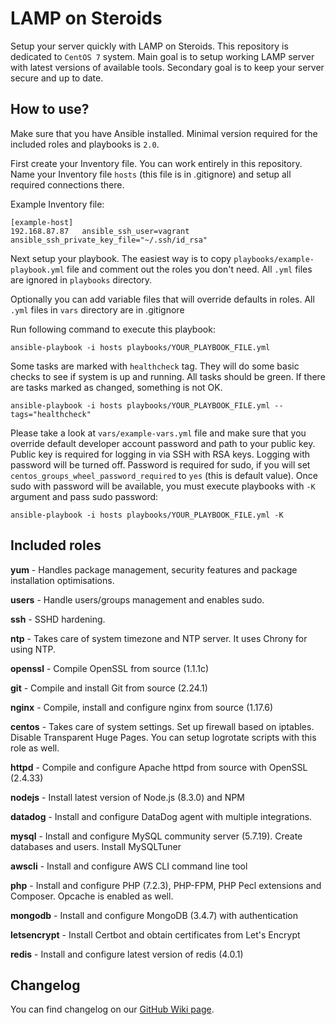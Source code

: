 LAMP on Steroids
================

Setup your server quickly with LAMP on Steroids. This repository is dedicated to `CentOS 7` system.
Main goal is to setup working LAMP server with latest versions of available tools. 
Secondary goal is to keep your server secure and up to date. 

How to use?
-----------

Make sure that you have Ansible installed. Minimal version required for the included roles and playbooks is `2.0`.

First create your Inventory file. You can work entirely in this repository. Name your Inventory file `hosts` (this file is in .gitignore) and setup all required connections there.

Example Inventory file:
```
[example-host]
192.168.87.87   ansible_ssh_user=vagrant    ansible_ssh_private_key_file="~/.ssh/id_rsa"
```

Next setup your playbook. The easiest way is to copy `playbooks/example-playbook.yml` file and comment out the roles you don't need. All `.yml` files are ignored in `playbooks` directory.

Optionally you can add variable files that will override defaults in roles. All `.yml` files in `vars` directory are in .gitignore

Run following command to execute this playbook:
```
ansible-playbook -i hosts playbooks/YOUR_PLAYBOOK_FILE.yml
```

Some tasks are marked with `healthcheck` tag. They will do some basic checks to see if system is up and running. All tasks should be green. If there are tasks marked as changed, something is not OK.
```
ansible-playbook -i hosts playbooks/YOUR_PLAYBOOK_FILE.yml --tags="healthcheck" 
``` 

Please take a look at `vars/example-vars.yml` file and make sure that you override default developer account password and path to your public key. 
Public key is required for logging in via SSH with RSA keys. Logging with password will be turned off.
Password is required for sudo, if you will set `centos_groups_wheel_password_required` to `yes` (this is default value). Once sudo with password will be available, you must execute playbooks with `-K` argument and pass sudo password:

```
ansible-playbook -i hosts playbooks/YOUR_PLAYBOOK_FILE.yml -K
```

Included roles
--------------
**yum** - Handles package management, security features and package installation optimisations. 

**users** - Handle users/groups management and enables sudo. 

**ssh** - SSHD hardening.

**ntp** - Takes care of system timezone and NTP server. It uses Chrony for using NTP.

**openssl** - Compile OpenSSL from source (1.1.1c)

**git** - Compile and install Git from source (2.24.1) 

**nginx** - Compile, install and configure nginx from source (1.17.6)

**centos** - Takes care of system settings. Set up firewall based on iptables. Disable Transparent Huge Pages.
You can setup logrotate scripts with this role as well.

**httpd** - Compile and configure Apache httpd from source with OpenSSL (2.4.33)

**nodejs** - Install latest version of Node.js (8.3.0) and NPM

**datadog** - Install and configure DataDog agent with multiple integrations.

**mysql** - Install and configure MySQL community server (5.7.19). Create databases and users. Install MySQLTuner

**awscli** - Install and configure AWS CLI command line tool

**php** - Install and configure PHP (7.2.3), PHP-FPM, PHP Pecl extensions and Composer. Opcache is enabled as well.

**mongodb** - Install and configure MongoDB (3.4.7) with authentication

**letsencrypt** - Install Certbot and obtain certificates from Let's Encrypt

**redis** - Install and configure latest version of redis (4.0.1)

Changelog
---------

You can find changelog on our [GitHub Wiki page](https://github.com/blacksaildivision/lamponsteroids/wiki/Changelog).
